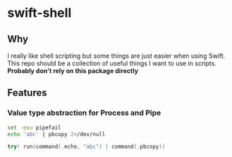# swift-shell

## Why

I really like shell scripting but some things are just easier when using Swift.
This repo should be a collection of useful things I want to use in scripts.
**Probably don't rely on this package directly**

## Features

### Value type abstraction for Process and Pipe

```sh
set -eou pipefail
echo 'abc' | pbcopy 2>/dev/null
```

```swift
try! run(command(.echo, "abc") | command(.pbcopy))
```
